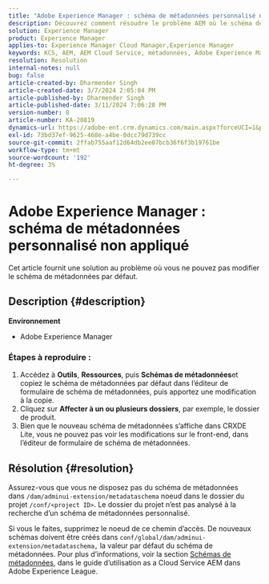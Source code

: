 ```yaml
---
title: "Adobe Experience Manager : schéma de métadonnées personnalisé non appliqué"
description: Découvrez comment résoudre le problème AEM où le schéma de métadonnées personnalisé n’est pas appliqué.
solution: Experience Manager
product: Experience Manager
applies-to: Experience Manager Cloud Manager,Experience Manager
keywords: KCS, AEM, AEM Cloud Service, métadonnées, Adobe Experience Manager
resolution: Resolution
internal-notes: null
bug: false
article-created-by: Dharmender Singh
article-created-date: 3/7/2024 2:05:04 PM
article-published-by: Dharmender Singh
article-published-date: 3/11/2024 7:06:28 PM
version-number: 8
article-number: KA-20819
dynamics-url: https://adobe-ent.crm.dynamics.com/main.aspx?forceUCI=1&pagetype=entityrecord&etn=knowledgearticle&id=bb7df1aa-8bdc-ee11-904d-6045bd006d92
exl-id: 73bd37ef-9625-468e-a4be-0dcc79d739cc
source-git-commit: 2ffab755aaf12d64db2ee07bcb36f6f3b19761be
workflow-type: tm+mt
source-wordcount: '192'
ht-degree: 3%

---
```


# Adobe Experience Manager : schéma de métadonnées personnalisé non appliqué


Cet article fournit une solution au problème où vous ne pouvez pas modifier le schéma de métadonnées par défaut.

## Description {#description}


<b>Environnement</b>

- Adobe Experience Manager


### <b>Étapes à reproduire :</b>

1. Accédez à <b>Outils</b>, <b>Ressources</b>, puis <b>Schémas de métadonnées</b>et copiez le schéma de métadonnées par défaut dans l’éditeur de formulaire de schéma de métadonnées, puis apportez une modification à la copie.
2. Cliquez sur <b>Affecter à un ou plusieurs dossiers</b>, par exemple, le dossier de produit.
3. Bien que le nouveau schéma de métadonnées s’affiche dans CRXDE Lite, vous ne pouvez pas voir les modifications sur le front-end, dans l’éditeur de formulaire de schéma de métadonnées.



## Résolution {#resolution}


Assurez-vous que vous ne disposez pas du schéma de métadonnées dans `/dam/adminui-extension/metadataschema` noeud dans le dossier du projet `/conf/<project ID>`. Le dossier du projet n’est pas analysé à la recherche d’un schéma de métadonnées personnalisé.

Si vous le faites, supprimez le noeud de ce chemin d’accès. De nouveaux schémas doivent être créés dans `conf/global/dam/adminui-extension/metadataschema,` la valeur par défaut du schéma de métadonnées. Pour plus d’informations, voir la section [Schémas de métadonnées](https://experienceleague.adobe.com/docs/experience-manager-cloud-service/content/assets/manage/metadata-schemas.html), dans le guide d’utilisation as a Cloud Service AEM dans Adobe Experience League.
